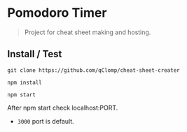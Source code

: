 # Pomodoro Timer

> Project for cheat sheet making and hosting.

## Install / Test

```shell
git clone https://github.com/qClomp/cheat-sheet-creater

npm install

npm start
```

After npm start check localhost:PORT.
- `3000` port is default.




